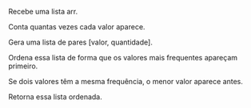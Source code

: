 Recebe uma lista arr.

Conta quantas vezes cada valor aparece.

Gera uma lista de pares [valor, quantidade].

Ordena essa lista de forma que os valores mais frequentes apareçam primeiro.

Se dois valores têm a mesma frequência, o menor valor aparece antes.

Retorna essa lista ordenada.
